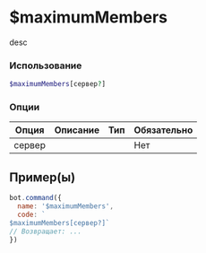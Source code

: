 # $maximumMembers
desc
### Использование
```php
$maximumMembers[сервер?]
```

### Опции

| Опция | Описание | Тип | Обязательно |
|--------|-------------|------|----------|
| сервер |  |  | Нет |  
## Пример(ы)

```javascript
bot.command({
  name: '$maximumMembers',
  code: `
$maximumMembers[сервер?]`
// Возвращает: ...
})
```
